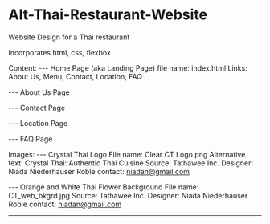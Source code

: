 # Alt-Thai-Restaurant-Website
Website Design for a Thai restaurant

Incorporates html, css, flexbox

Content:
--- Home Page (aka Landing Page)
    file name: index.html
    Links: About Us, Menu, Contact, Location, FAQ

--- About Us Page

--- Contact Page

--- Location Page

--- FAQ Page

Images:
--- Crystal Thai Logo
        File name: Clear CT Logo.png
        Alternative text: Crystal Thai: Authentic Thai Cuisine
        Source: Tathawee Inc.
        Designer: Niada Niederhauser Roble
        contact: niadan@gmail.com

--- Orange and White Thai Flower Background
        File name: CT_web_bkgrd.jpg
        Source: Tathawee Inc.
        Designer: Niada Niederhauser Roble
        contact: niadan@gmail.com

---
